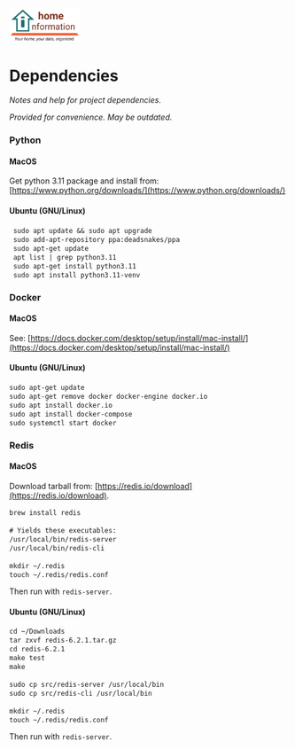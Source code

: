 <img src="../../src/hi/static/img/hi-logo-w-tagline-197x96.png" alt="Home Information Logo" width="128">

# Dependencies

_Notes and help for project dependencies._

_Provided for convenience. May be outdated._

### Python

#### MacOS

Get python 3.11 package and install from: [https://www.python.org/downloads/](https://www.python.org/downloads/)

#### Ubuntu (GNU/Linux)

``` shell
 sudo apt update && sudo apt upgrade
 sudo add-apt-repository ppa:deadsnakes/ppa
 sudo apt-get update
 apt list | grep python3.11
 sudo apt-get install python3.11
 sudo apt install python3.11-venv
```


### Docker

#### MacOS

See: [https://docs.docker.com/desktop/setup/install/mac-install/](https://docs.docker.com/desktop/setup/install/mac-install/)

#### Ubuntu (GNU/Linux)

``` shell
sudo apt-get update
sudo apt-get remove docker docker-engine docker.io
sudo apt install docker.io
sudo apt install docker-compose
sudo systemctl start docker
```

### Redis

#### MacOS

Download tarball from: [https://redis.io/download](https://redis.io/download).


``` shell
brew install redis

# Yields these executables:
/usr/local/bin/redis-server 
/usr/local/bin/redis-cli 

mkdir ~/.redis
touch ~/.redis/redis.conf
```
Then run with `redis-server`.

#### Ubuntu (GNU/Linux)

``` shell
cd ~/Downloads
tar zxvf redis-6.2.1.tar.gz
cd redis-6.2.1
make test
make

sudo cp src/redis-server /usr/local/bin
sudo cp src/redis-cli /usr/local/bin

mkdir ~/.redis
touch ~/.redis/redis.conf
```
Then run with `redis-server`.

